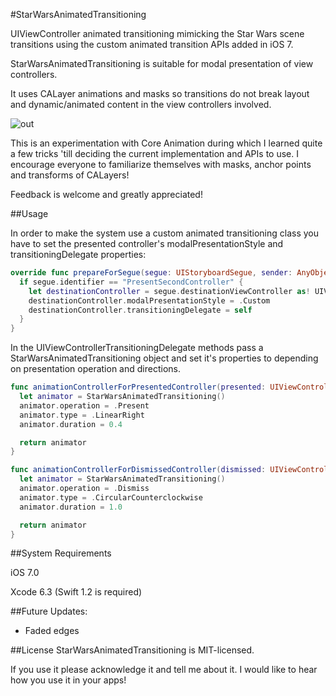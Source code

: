 #StarWarsAnimatedTransitioning

UIViewController animated transitioning mimicking the Star Wars scene transitions using the custom animated transition APIs added in iOS 7.

StarWarsAnimatedTransitioning is suitable for modal presentation of view controllers.

It uses CALayer animations and masks so transitions do not break layout and dynamic/animated content in the view controllers involved.

![out](https://cloud.githubusercontent.com/assets/5302709/6905766/fba2c81c-d732-11e4-9b37-4cf759b18e73.gif)

This is an experimentation with Core Animation during which I learned quite a few tricks 'till deciding the current implementation and APIs to use.
I encourage everyone to familiarize themselves with masks, anchor points and transforms of CALayers!

Feedback is welcome and greatly appreciated!

##Usage

In order to make the system use a custom animated transitioning class you have to set the presented controller's modalPresentationStyle and transitioningDelegate properties:

```swift
override func prepareForSegue(segue: UIStoryboardSegue, sender: AnyObject?) {
  if segue.identifier == "PresentSecondController" {
    let destinationController = segue.destinationViewController as! UIViewController
    destinationController.modalPresentationStyle = .Custom
    destinationController.transitioningDelegate = self
  }
}
```

In the UIViewControllerTransitioningDelegate methods pass a StarWarsAnimatedTransitioning object and set it's properties to depending on presentation operation and directions.

```swift
func animationControllerForPresentedController(presented: UIViewController, presentingController presenting: UIViewController, sourceController source: UIViewController) -> UIViewControllerAnimatedTransitioning? {
  let animator = StarWarsAnimatedTransitioning()
  animator.operation = .Present
  animator.type = .LinearRight
  animator.duration = 0.4

  return animator
}

func animationControllerForDismissedController(dismissed: UIViewController) -> UIViewControllerAnimatedTransitioning? {
  let animator = StarWarsAnimatedTransitioning()
  animator.operation = .Dismiss
  animator.type = .CircularCounterclockwise
  animator.duration = 1.0

  return animator
}

```
##System Requirements

iOS 7.0

Xcode 6.3 (Swift 1.2 is required)

##Future Updates:

* Faded edges

##License
StarWarsAnimatedTransitioning is MIT-licensed.

If you use it please acknowledge it and tell me about it. I would like to hear how you use it in your apps!
